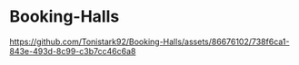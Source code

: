 # Booking-Halls


https://github.com/Tonistark92/Booking-Halls/assets/86676102/738f6ca1-843e-493d-8c99-c3b7cc46c6a8

